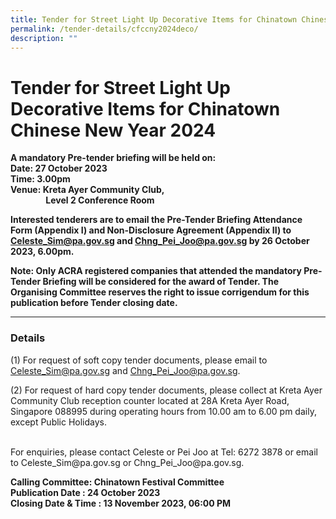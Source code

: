 ```yaml
---
title: Tender for Street Light Up Decorative Items for Chinatown Chinese New Year 2024
permalink: /tender-details/cfccny2024deco/
description: ""
---
```

Tender for Street Light Up Decorative Items for Chinatown Chinese New Year 2024 
=======================================
**A mandatory Pre-tender briefing will be held on: <br>
Date: 27 October 2023 <br>
Time: 3.00pm <br>
Venue: Kreta Ayer Community Club, <br> &nbsp;&nbsp;&nbsp;&nbsp;&nbsp;&nbsp;&nbsp;&nbsp;&nbsp;&nbsp;&nbsp;&nbsp;&nbsp;&nbsp;&nbsp;&nbsp;
Level 2 Conference Room**

**Interested tenderers are to email the Pre-Tender Briefing Attendance Form (Appendix I) and Non-Disclosure Agreement (Appendix II)  to Celeste_Sim@pa.gov.sg and Chng_Pei_Joo@pa.gov.sg by 26 October 2023, 6.00pm.**

**Note: Only ACRA registered companies that attended the mandatory Pre-Tender Briefing will be considered for the award of Tender. The Organising Committee reserves the right to issue corrigendum for this publication before Tender closing date.<br>** 

* * *
### Details
(1) For request of soft copy tender documents, please email to Celeste_Sim@pa.gov.sg and Chng_Pei_Joo@pa.gov.sg.

(2) For request of hard copy tender documents, please collect at Kreta Ayer Community Club reception counter located at 28A Kreta Ayer Road, Singapore 088995 during operating hours from 10.00 am to 6.00 pm daily, except Public Holidays.

<br>
For enquiries, please contact Celeste or Pei Joo at Tel: 6272 3878 or email to Celeste_Sim@pa.gov.sg or Chng_Pei_Joo@pa.gov.sg.

**Calling Committee: Chinatown Festival Committee**<br>
**Publication Date : 24 October 2023** <br>
**Closing Date &amp; Time : 13 November 2023, 06:00 PM**